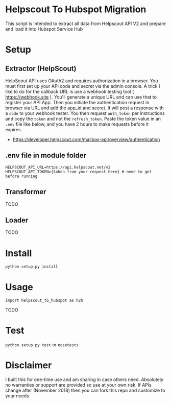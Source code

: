 # Helpscout To Hubspot Migration
This script is intended to extract all data from Helpscout API V2 and prepare and load it into Hubspot Service Hub

# Setup
## Extractor (HelpScout)
HelpScout API uses OAuth2 and requires authorization in a browser. You must first set up your API code and secret via the admin console. A trick I like to do for the callback URL is use a webhook testing tool ( https://webhook.site ). You'll generate a unique URL and can use that to register your API App. Then you initiate the authentication request in browser via URL and add the app_id and secret. It will post a response with a `code` to your webhook tester. You then request `auth_token` per instructions and copy the `token` and not the `refresh_token`. Paste the token value in an `.env` file like below, and you have 2 hours to make requests before it expires.

 * https://developer.helpscout.com/mailbox-api/overview/authentication

## .env file in module folder
```
HELPSCOUT_API_URL=https://api.helpscout.net/v2
HELPSCOUT_API_TOKEN={token from your request here} # need to get before running
```

## Transformer
TODO

## Loader
TODO


# Install
```
python setup.py install
```

# Usage
```
import helpscout_to_hubspot as h2h
```
TODO

# Test
`python setup.py test` or `nosetests`

# Disclaimer
I built this for one-time use and am sharing in case others need. Absolutely no warranties or support are provided so 
use at your own risk. If APIs change after (November 2018) then you can fork this repo and customize to your needs
